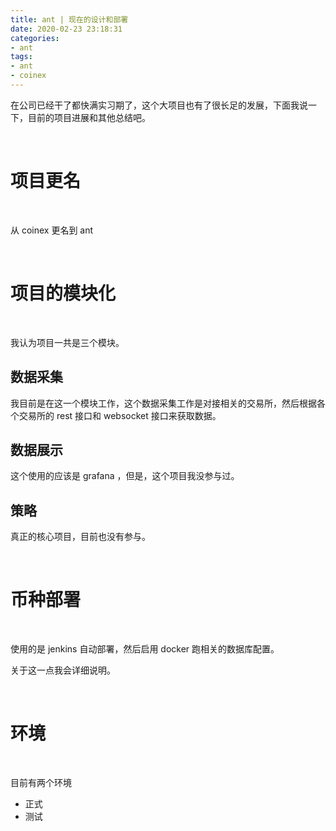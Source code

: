 ```yaml
---
title: ant | 现在的设计和部署
date: 2020-02-23 23:18:31
categories:
- ant
tags:
- ant
- coinex
---
```

在公司已经干了都快满实习期了，这个大项目也有了很长足的发展，下面我说一下，目前的项目进展和其他总结吧。

<!-- more -->

<br/>

# 项目更名

<br/>

从 coinex 更名到 ant

<br/>

# 项目的模块化

<br/>

我认为项目一共是三个模块。

## 数据采集

我目前是在这一个模块工作，这个数据采集工作是对接相关的交易所，然后根据各个交易所的 rest 接口和 websocket 接口来获取数据。

## 数据展示

这个使用的应该是 grafana ，但是，这个项目我没参与过。

## 策略

真正的核心项目，目前也没有参与。

<br/>

# 币种部署

<br/>

使用的是 jenkins 自动部署，然后启用 docker 跑相关的数据库配置。

关于这一点我会详细说明。

<br/>

# 环境

<br/>

目前有两个环境

- 正式
- 测试
